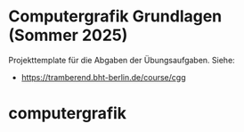 # Computergrafik Grundlagen (Sommer 2025)

Projekttemplate für die Abgaben der Übungsaufgaben. Siehe:

- https://tramberend.bht-berlin.de/course/cgg



# computergrafik
